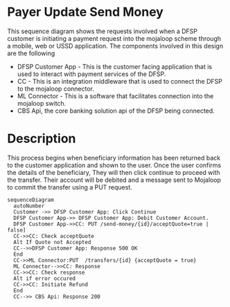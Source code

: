 # Payer Update Send Money

This sequence diagram shows the requests involved when a DFSP customer is initiating a payment request into the mojaloop scheme through a mobile, web or USSD application. The components involved in this design are the following

- DFSP Customer App - This is the customer facing application that is used to interact with payment services of the DFSP.
- CC - This is an integration middleware that is used to connect the DFSP to the mojaloop connector.
- ML Connector - This is a software that facilitates connection into the mojaloop switch.
- CBS Api, the core banking solution api of the DFSP being connected.

# Description
This process begins when beneficiary information has been returned back to the customer application and shown to the user. Once the user confirms the details of the beneficiary, They will then click continue to proceed with the transfer. Their account will be debited and a message sent to Mojaloop to commit the transfer using a PUT request.

```mermaid
sequenceDiagram
  autoNumber
  Customer ->> DFSP Customer App: Click Continue
  DFSP Customer App->> DFSP Customer App: Debit Customer Account.
  DFSP Customer App->>CC: PUT /send-money/{id}/acceptQuote=true | false]
  CC->>CC: Check acceptQuote
  Alt If Quote not Accepted
  CC-->>DFSP Customer App: Response 500 OK
  End
  CC->>ML Connector:PUT  /transfers/{id} {acceptQuote = true}
  ML Connector-->>CC: Response
  CC->>CC: Check response
  Alt if error occured
  CC->>CC: Initiate Refund 
  End
  CC-->> CBS Api: Response 200
```
